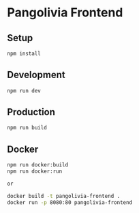 # Pangolivia Frontend

## Setup

```bash
npm install
```

## Development

```bash
npm run dev
```

## Production

```bash
npm run build
```

## Docker

```bash
npm run docker:build
npm run docker:run

or 

docker build -t pangolivia-frontend .
docker run -p 8080:80 pangolivia-frontend
```

